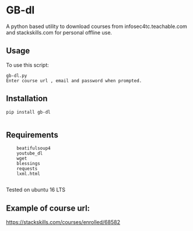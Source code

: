 # GB-dl
A python based utility to download courses from infosec4tc.teachable.com and stackskills.com for personal offline use.

## Usage
To use this script:
```
gb-dl.py
Enter course url , email and password when prompted.
```
## Installation
``` 
pip install gb-dl
 
```
    
## Requirements
``` 
    beatifulsoup4
    youtube_dl
    wget
    blessings
    requests
    lxml.html
    
```

Tested on ubuntu 16 LTS

## Example of course url:
https://stackskills.com/courses/enrolled/68582
